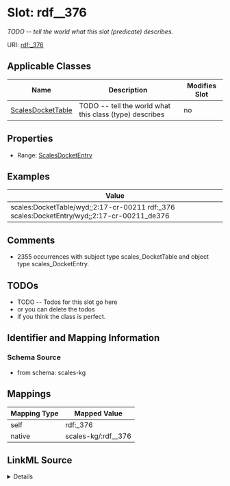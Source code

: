 

# Slot: rdf__376


_TODO -- tell the world what this slot (predicate) describes._





URI: [rdf:_376](http://www.w3.org/1999/02/22-rdf-syntax-ns#_376)



<!-- no inheritance hierarchy -->





## Applicable Classes

| Name | Description | Modifies Slot |
| --- | --- | --- |
| [ScalesDocketTable](../classes/ScalesDocketTable.md) | TODO -- tell the world what this class (type) describes |  no  |







## Properties

* Range: [ScalesDocketEntry](../classes/ScalesDocketEntry.md)






## Examples

| Value |
| --- |
| scales:DocketTable/wyd;;2:17-cr-00211 rdf:_376 scales:DocketEntry/wyd;;2:17-cr-00211_de376 |

## Comments

* 2355 occurrences with subject type scales_DocketTable and object type scales_DocketEntry.

## TODOs

* TODO -- Todos for this slot go here
* or you can delete the todos
* if you think the class is perfect.

## Identifier and Mapping Information







### Schema Source


* from schema: scales-kg




## Mappings

| Mapping Type | Mapped Value |
| ---  | ---  |
| self | rdf:_376 |
| native | scales-kg/:rdf__376 |




## LinkML Source

<details>
```yaml
name: rdf__376
description: TODO -- tell the world what this slot (predicate) describes.
todos:
- TODO -- Todos for this slot go here
- or you can delete the todos
- if you think the class is perfect.
comments:
- 2355 occurrences with subject type scales_DocketTable and object type scales_DocketEntry.
examples:
- value: scales:DocketTable/wyd;;2:17-cr-00211 rdf:_376 scales:DocketEntry/wyd;;2:17-cr-00211_de376
from_schema: scales-kg
rank: 1000
slot_uri: rdf:_376
alias: rdf__376
domain_of:
- scales_DocketTable
range: scales_DocketEntry

```
</details>